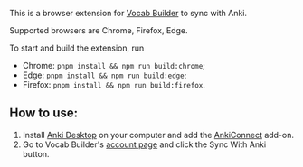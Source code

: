 This is a browser extension for [Vocab Builder](vocab-builder.app) to sync with Anki.

Supported browsers are Chrome, Firefox, Edge.

To start and build the extension, run

- Chrome: `pnpm install && npm run build:chrome`;
- Edge: `pnpm install && npm run build:edge`;
- Firefox: `pnpm install && npm run build:firefox`.

## How to use:

1. Install [Anki Desktop](https://apps.ankiweb.net/#downloads) on your computer and add the [AnkiConnect](https://ankiweb.net/shared/info/2055492159) add-on.
2. Go to Vocab Builder's [account page](vocab-builder.app/account) and click the Sync With Anki button.
